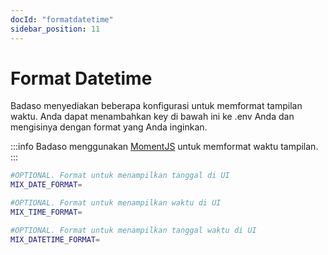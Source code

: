 ```yaml
---
docId: "formatdatetime"
sidebar_position: 11
---
```


# Format Datetime

Badaso menyediakan beberapa konfigurasi untuk memformat tampilan waktu. Anda dapat menambahkan key di bawah ini ke .env Anda dan mengisinya dengan format yang Anda inginkan.

:::info
Badaso menggunakan <a href="https://momentjs.com/docs/#/displaying/format/" target="_blank">MomentJS</a> untuk memformat waktu tampilan.
:::

```bash
#OPTIONAL. Format untuk menampilkan tanggal di UI
MIX_DATE_FORMAT=

#OPTIONAL. Format untuk menampilkan waktu di UI
MIX_TIME_FORMAT=

#OPTIONAL. Format untuk menampilkan tanggal waktu di UI
MIX_DATETIME_FORMAT=
```
